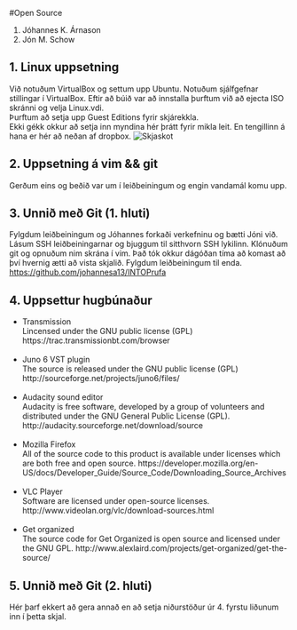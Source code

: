#Open Source

<ol>
<li>Jóhannes K. Árnason</li>
<li>Jón M. Schow</li>
</ol>

## 1. Linux uppsetning

Við notuðum VirtualBox og settum upp Ubuntu. Notuðum sjálfgefnar stillingar í VirtualBox. Eftir að búið var að innstalla þurftum við að ejecta ISO skránni og velja Linux.vdi. 
<br>Þurftum að setja upp Guest Editions fyrir skjárekkla.<br>
Ekki gékk okkur að setja inn myndina hér þrátt fyrir mikla leit. En tengillinn á hana er hér að neðan af dropbox.
<img src="https://www.dropbox.com/s/t5fng7bbugpzxxx/ubuntu.png" alt="Skjaskot">
## 2. Uppsetning á vim && git 

Gerðum eins og beðið var um í leiðbeiningum og engin vandamál komu upp.

## 3. Unnið með Git (1. hluti)

Fylgdum leiðbeiningum og Jóhannes forkaði verkefninu og bætti Jóni við. Lásum SSH leiðbeiningarnar og bjuggum til sitthvorn SSH lykilinn.
Klónuðum git og opnuðum nim skrána í vim. Það tók okkur dágóðan tíma að komast að því hvernig ætti að vista skjalið.  Fylgdum leiðbeiningum til enda.
https://github.com/johannesa13/INTOPrufa
<br>
## 4. Uppsettur hugbúnaður

<ul>
<li> Transmission <br> 
Lincensed under the GNU public license (GPL)
https://trac.transmissionbt.com/browser </li>
<br>
<li>Juno 6 VST plugin<br>
The source is released under the GNU public license (GPL)
http://sourceforge.net/projects/juno6/files/</li>
<br>
<li>Audacity sound editor<br>
Audacity is free software, developed by a group of volunteers and distributed under
the GNU General Public License (GPL).
http://audacity.sourceforge.net/download/source</li>
<br>
<li> Mozilla Firefox <br>
All of the source code to this product is available under licenses which are both free and open source. 
https://developer.mozilla.org/en-US/docs/Developer_Guide/Source_Code/Downloading_Source_Archives</li>
<br>
<li>VLC Player<br>
Software are licensed under open-source licenses.
http://www.videolan.org/vlc/download-sources.html</li>
<br>
<li>Get organized<br>
The source code for Get Organized is open source and licensed under the GNU GPL.
http://www.alexlaird.com/projects/get-organized/get-the-source/</li>
</ul>

## 5. Unnið með Git (2. hluti)

Hér þarf ekkert að gera annað en að setja niðurstöður úr 4. fyrstu liðunum inn í þetta skjal.
